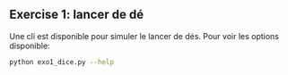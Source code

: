## Exercise 1: lancer de dé

Une cli est disponible pour simuler le lancer de dés.
Pour voir les options disponible:

```bash
python exo1_dice.py --help
```
